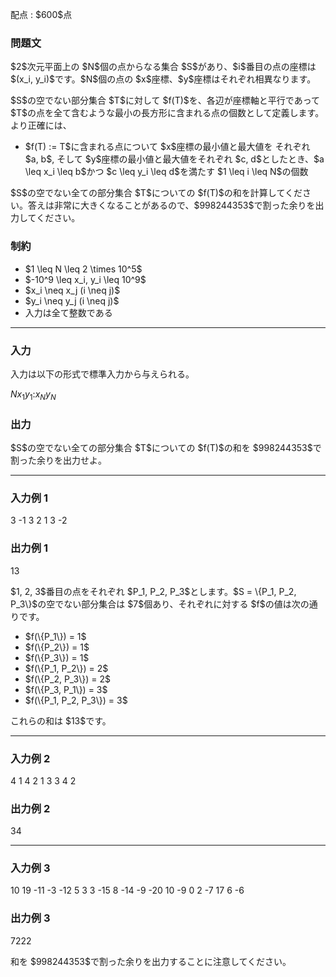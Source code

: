 
<div>

<span>

<span>

<p>
配点 : $600$点
</p>

<div>

<section>

### **問題文**

<p>
$2$次元平面上の $N$個の点からなる集合 $S$があり、$i$番目の点の座標は $(x_i, y_i)$です。$N$個の点の $x$座標、$y$座標はそれぞれ相異なります。
</p>

<p>
$S$の空でない部分集合 $T$に対して $f(T)$を、各辺が座標軸と平行であって $T$の点を全て含むような最小の長方形に含まれる点の個数として定義します。より正確には、
</p>

<ul>

<li>
$f(T) := T$に含まれる点について $x$座標の最小値と最大値を それぞれ $a, b$, そして $y$座標の最小値と最大値をそれぞれ $c, d$としたとき、$a \leq x_i \leq b$かつ $c \leq y_i \leq d$を満たす $1 \leq i \leq N$の個数
</li>

</ul>

<p>
$S$の空でない全ての部分集合 $T$についての $f(T)$の和を計算してください。答えは非常に大きくなることがあるので、$998244353$で割った余りを出力してください。
</p>

</section>

</div>

<div>

<section>

### **制約**

<ul>

<li>
$1 \leq N \leq 2 \times 10^5$
</li>

<li>
$-10^9 \leq x_i, y_i \leq 10^9$
</li>

<li>
$x_i \neq x_j (i \neq j)$
</li>

<li>
$y_i \neq y_j (i \neq j)$
</li>

<li>
入力は全て整数である
</li>

</ul>

</section>

</div>

---

<div>

<div>

<section>

### **入力**

<p>
入力は以下の形式で標準入力から与えられる。
</p>

<div>

$N$$x_1$$y_1$$:$$x_N$$y_N$
</div>

</section>

</div>

<div>

<section>

### **出力**

<p>
$S$の空でない全ての部分集合 $T$についての $f(T)$の和を $998244353$で割った余りを出力せよ。
</p>

</section>

</div>

</div>

---

<div>

<section>

### **入力例 1**

<div>

3
-1 3
2 1
3 -2

</div>

</section>

</div>

<div>

<section>

### **出力例 1**

<div>

13

</div>

<p>
$1, 2, 3$番目の点をそれぞれ $P_1, P_2, P_3$とします。$S = \{P_1, P_2, P_3\}$の空でない部分集合は $7$個あり、それぞれに対する $f$の値は次の通りです。
</p>

<ul>

<li>
$f(\{P_1\}) = 1$
</li>

<li>
$f(\{P_2\}) = 1$
</li>

<li>
$f(\{P_3\}) = 1$
</li>

<li>
$f(\{P_1, P_2\}) = 2$
</li>

<li>
$f(\{P_2, P_3\}) = 2$
</li>

<li>
$f(\{P_3, P_1\}) = 3$
</li>

<li>
$f(\{P_1, P_2, P_3\}) = 3$
</li>

</ul>

<p>
これらの和は $13$です。
</p>

</section>

</div>

---

<div>

<section>

### **入力例 2**

<div>

4
1 4
2 1
3 3
4 2

</div>

</section>

</div>

<div>

<section>

### **出力例 2**

<div>

34

</div>

</section>

</div>

---

<div>

<section>

### **入力例 3**

<div>

10
19 -11
-3 -12
5 3
3 -15
8 -14
-9 -20
10 -9
0 2
-7 17
6 -6

</div>

</section>

</div>

<div>

<section>

### **出力例 3**

<div>

7222

</div>

<p>
和を $998244353$で割った余りを出力することに注意してください。
</p>

</section>

</div>

</span>

</span>

</div>
